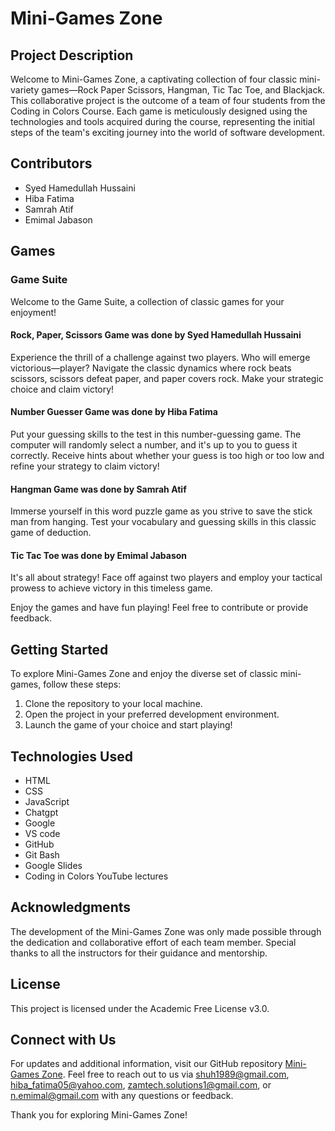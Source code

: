 # Mini-Games Zone

## Project Description

Welcome to Mini-Games Zone, a captivating collection of four classic mini-variety games—Rock Paper Scissors, Hangman, Tic Tac Toe, and Blackjack. This collaborative project is the outcome of a team of four students from the Coding in Colors Course. Each game is meticulously designed using the technologies and tools acquired during the course, representing the initial steps of the team's exciting journey into the world of software development.

## Contributors

- Syed Hamedullah Hussaini
- Hiba Fatima
- Samrah Atif
- Emimal Jabason

## Games

### Game Suite

Welcome to the Game Suite, a collection of classic games for your enjoyment!

#### Rock, Paper, Scissors Game was done by Syed Hamedullah Hussaini

Experience the thrill of a challenge against two players. Who will emerge victorious—player? Navigate the classic dynamics where rock beats scissors, scissors defeat paper, and paper covers rock. Make your strategic choice and claim victory!

#### Number Guesser Game was done by Hiba Fatima

Put your guessing skills to the test in this number-guessing game. The computer will randomly select a number, and it's up to you to guess it correctly. Receive hints about whether your guess is too high or too low and refine your strategy to claim victory!

#### Hangman Game was done by Samrah Atif

Immerse yourself in this word puzzle game as you strive to save the stick man from hanging. Test your vocabulary and guessing skills in this classic game of deduction.

#### Tic Tac Toe was done by Emimal Jabason

It's all about strategy! Face off against two players and employ your tactical prowess to achieve victory in this timeless game.


Enjoy the games and have fun playing! Feel free to contribute or provide feedback.

## Getting Started

To explore Mini-Games Zone and enjoy the diverse set of classic mini-games, follow these steps:

1. Clone the repository to your local machine.
2. Open the project in your preferred development environment.
3. Launch the game of your choice and start playing!

## Technologies Used

- HTML
- CSS
- JavaScript
- Chatgpt
- Google
- VS code
- GitHub 
- Git Bash
- Google Slides
- Coding in Colors YouTube lectures

## Acknowledgments

The development of the Mini-Games Zone was only made possible through the dedication and collaborative effort of each team member. Special thanks to all the instructors for their guidance and mentorship.

## License

This project is licensed under the Academic Free License v3.0.

## Connect with Us

For updates and additional information, visit our GitHub repository [Mini-Games Zone](https://github.com/syedhamed/Mini-Project). Feel free to reach out to us via shuh1989@gmail.com, hiba_fatima05@yahoo.com, zamtech.solutions1@gmail.com, or n.emimal@gmail.com with any questions or feedback.

Thank you for exploring Mini-Games Zone!
